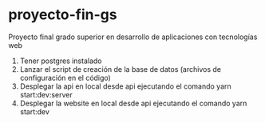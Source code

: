 # proyecto-fin-gs
Proyecto final grado superior en desarrollo de aplicaciones con tecnologías web

1. Tener postgres instalado
2. Lanzar el script de creación de la base de datos (archivos de configuración en el código)
3. Desplegar la api en local desde api ejecutando el comando yarn start:dev:server
4. Desplegar la website en local desde api ejecutando el comando yarn start:dev
